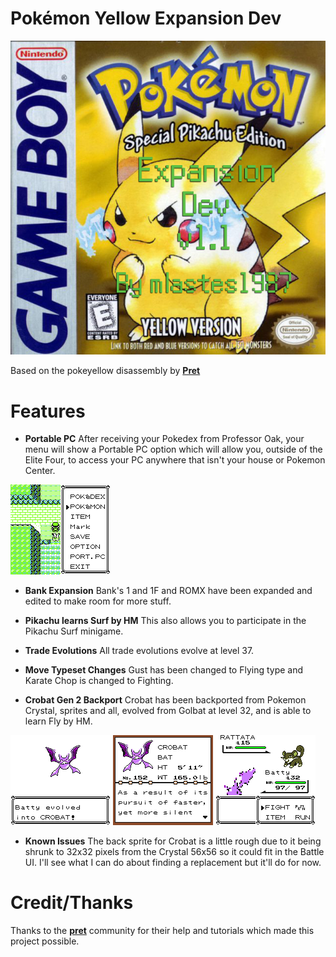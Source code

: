 # Pokémon Yellow Expansion Dev

![Screenshot](pokeyellow-expansion-dev-box-art.jpg)

Based on the pokeyellow disassembly by [**Pret**](https://github.com/pret/pokeyellow)

# Features

- **Portable PC** After receiving your Pokedex from Professor Oak, your menu will show a Portable PC option which will allow you, outside of the Elite Four, to access your PC anywhere that isn't your house or Pokemon Center.

![Screenshot](pokeyellow-expansion-dev-0.png)

- **Bank Expansion** Bank's 1 and 1F and ROMX have been expanded and edited to make room for more stuff.

- **Pikachu learns Surf by HM** This also allows you to participate in the Pikachu Surf minigame.

- **Trade Evolutions** All trade evolutions evolve at level 37.

- **Move Typeset Changes** Gust has been changed to Flying type and Karate Chop is changed to Fighting.

- **Crobat Gen 2 Backport** Crobat has been backported from Pokemon Crystal, sprites and all, evolved from Golbat at level 32, and is able to learn Fly by HM.

![Screenshot](pokeyellow-expansion-dev-1.png)
![Screenshot](pokeyellow-expansion-dev-2.png)
![Screenshot](pokeyellow-expansion-dev-3.png)

- **Known Issues** The back sprite for Crobat is a little rough due to it being shrunk to 32x32 pixels from the Crystal 56x56 so it could fit in the Battle UI.  I'll see what I can do about finding a replacement but it'll do for now.

# Credit/Thanks

Thanks to the [**pret**](https://pret.github.io) community for their help and tutorials which made this project possible.
